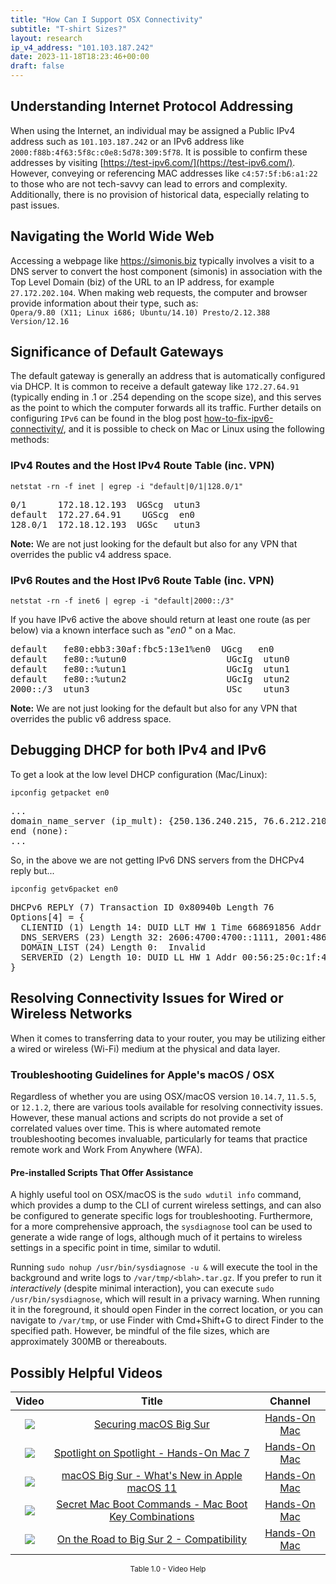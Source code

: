 ```yaml
---
title: "How Can I Support OSX Connectivity"
subtitle: "T-shirt Sizes?"
layout: research
ip_v4_address: "101.103.187.242"
date: 2023-11-18T18:23:46+00:00
draft: false
---
```


## Understanding Internet Protocol Addressing

When using the Internet, an individual may be assigned a Public IPv4 address such as ```101.103.187.242``` or an IPv6 address like ```2000:f88b:4f63:5f8c:c0e8:5d78:309:5f78```. It is possible to confirm these addresses by visiting [https://test-ipv6.com/](https://test-ipv6.com/). However, conveying or referencing MAC addresses like ```c4:57:5f:b6:a1:22``` to those who are not tech-savvy can lead to errors and complexity. Additionally, there is no provision of historical data, especially relating to past issues.
## Navigating the World Wide Web
Accessing a webpage like https://simonis.biz typically involves a visit to a DNS server to convert the host component (simonis) in association with the Top Level Domain (biz) of the URL to an IP address, for example ```27.172.202.104```. When making web requests, the computer and browser provide information about their type, such as: <br>```Opera/9.80 (X11; Linux i686; Ubuntu/14.10) Presto/2.12.388 Version/12.16```
## Significance of Default Gateways
The default gateway is generally an address that is automatically configured via DHCP. It is common to receive a default gateway like ```172.27.64.91``` (typically ending in .1 or .254 depending on the scope size), and this serves as the point to which the computer forwards all its traffic. Further details on configuring ```IPv6``` can be found in the blog post [how-to-fix-ipv6-connectivity/](/blog/how-to-fix-ipv6-connectivity/), and it is possible to check on Mac or Linux using the following methods:
<br>
### IPv4 Routes and the Host IPv4 Route Table (inc. VPN)
```netstat -rn -f inet | egrep -i "default|0/1|128.0/1"```

<pre>
0/1      172.18.12.193  UGScg  utun3
default  172.27.64.91    UGScg  en0
128.0/1  172.18.12.193  UGSc   utun3</pre>

**Note:** We are not just looking for the default but also for any VPN that overrides the public v4 address space.

### IPv6 Routes and the Host IPv6 Route Table (inc. VPN)
```netstat -rn -f inet6 | egrep -i "default|2000::/3"```

If you have IPv6 active the above should return at least one route (as per below) via a known interface such as "_en0_ " on a Mac. 

<pre>
default   fe80:ebb3:30af:fbc5:13e1%en0  UGcg   en0
default   fe80::%utun0                   UGcIg  utun0
default   fe80::%utun1                   UGcIg  utun1
default   fe80::%utun2                   UGcIg  utun2
2000::/3  utun3                          USc    utun3</pre>

**Note:** We are not just looking for the default but also for any VPN that overrides the public v6 address space.
<br>

## Debugging DHCP for both IPv4 and IPv6

To get a look at the low level DHCP configuration (Mac/Linux): 

```ipconfig getpacket en0```

<pre>
...
domain_name_server (ip_mult): {250.136.240.215, 76.6.212.210}
end (none):
...</pre>

So, in the above we are not getting IPv6 DNS servers from the DHCPv4 reply but...

```ipconfig getv6packet en0```

<pre>
DHCPv6 REPLY (7) Transaction ID 0x80940b Length 76
Options[4] = {
  CLIENTID (1) Length 14: DUID LLT HW 1 Time 668691856 Addr c4:57:5f:b6:a1:22
  DNS_SERVERS (23) Length 32: 2606:4700:4700::1111, 2001:4860:4860::8844
  DOMAIN_LIST (24) Length 0:  Invalid
  SERVERID (2) Length 10: DUID LL HW 1 Addr 00:56:25:0c:1f:4b
}</pre>




## Resolving Connectivity Issues for Wired or Wireless Networks
When it comes to transferring data to your router, you may be utilizing either a wired or wireless (Wi-Fi) medium at the physical and data layer.
### Troubleshooting Guidelines for Apple's macOS / OSX
Regardless of whether you are using OSX/macOS version ```10.14.7```, ```11.5.5```, or ```12.1.2```, there are various tools available for resolving connectivity issues. However, these manual actions and scripts do not provide a set of correlated values over time. This is where automated remote troubleshooting becomes invaluable, particularly for teams that practice remote work and Work From Anywhere (WFA).
#### Pre-installed Scripts That Offer Assistance
A highly useful tool on OSX/macOS is the ```sudo wdutil info``` command, which provides a dump to the CLI of current wireless settings, and can also be configured to generate specific logs for troubleshooting. Furthermore, for a more comprehensive approach, the ```sysdiagnose``` tool can be used to generate a wide range of logs, although much of it pertains to wireless settings in a specific point in time, similar to wdutil.

Running ```sudo nohup /usr/bin/sysdiagnose -u &``` will execute the tool in the background and write logs to ```/var/tmp/<blah>.tar.gz```. If you prefer to run it *interactively* (despite minimal interaction), you can execute ```sudo /usr/bin/sysdiagnose```, which will result in a privacy warning. When running it in the foreground, it should open Finder in the correct location, or you can navigate to ```/var/tmp```, or use Finder with Cmd+Shift+G to direct Finder to the specified path. However, be mindful of the file sizes, which are approximately 300MB or thereabouts.
## Possibly Helpful Videos

<link href="/plugins/lity/css/lity.min.css" rel="stylesheet">
<script src="/plugins/lity/js/lity.min.js"></script>
<div class="table1-start"></div>

|Video | Title | Channel |
| :---: | :---: | :---: |
|<a href="https://www.youtube.com/watch?v=7KdhJimuhNw" data-lity><img src="https://i.ytimg.com/vi/7KdhJimuhNw/default.jpg" class="img-fluid"></a>|<a href="https://www.youtube.com/watch?v=7KdhJimuhNw" data-lity>Securing macOS Big Sur</a>|<a target="_blank" href="https://www.youtube.com/channel/UCg43DP8MdHVcl4rFK_delBg" >Hands-On Mac</a>|
|<a href="https://www.youtube.com/watch?v=RslZ4W1EPqk" data-lity><img src="https://i.ytimg.com/vi/RslZ4W1EPqk/default.jpg" class="img-fluid"></a>|<a href="https://www.youtube.com/watch?v=RslZ4W1EPqk" data-lity>Spotlight on Spotlight - Hands-On Mac 7</a>|<a target="_blank" href="https://www.youtube.com/channel/UCg43DP8MdHVcl4rFK_delBg" >Hands-On Mac</a>|
|<a href="https://www.youtube.com/watch?v=JMKi6o9kaZI" data-lity><img src="https://i.ytimg.com/vi/JMKi6o9kaZI/default.jpg" class="img-fluid"></a>|<a href="https://www.youtube.com/watch?v=JMKi6o9kaZI" data-lity>macOS Big Sur - What&#39;s New in Apple macOS 11</a>|<a target="_blank" href="https://www.youtube.com/channel/UCg43DP8MdHVcl4rFK_delBg" >Hands-On Mac</a>|
|<a href="https://www.youtube.com/watch?v=VwNYWAxHCgM" data-lity><img src="https://i.ytimg.com/vi/VwNYWAxHCgM/default.jpg" class="img-fluid"></a>|<a href="https://www.youtube.com/watch?v=VwNYWAxHCgM" data-lity>Secret Mac Boot Commands - Mac Boot Key Combinations</a>|<a target="_blank" href="https://www.youtube.com/channel/UCg43DP8MdHVcl4rFK_delBg" >Hands-On Mac</a>|
|<a href="https://www.youtube.com/watch?v=HEbK-Tignuc" data-lity><img src="https://i.ytimg.com/vi/HEbK-Tignuc/default.jpg" class="img-fluid"></a>|<a href="https://www.youtube.com/watch?v=HEbK-Tignuc" data-lity>On the Road to Big Sur 2 - Compatibility</a>|<a target="_blank" href="https://www.youtube.com/channel/UCg43DP8MdHVcl4rFK_delBg" >Hands-On Mac</a>|

<center><small>Table 1.0 - Video Help</small></center>
 <br>
<div class="table1-end"></div>
<script type="text/javascript">
(function() {
    $('div.table1-start').nextUntil('div.table1-end', 'table').addClass('table thead-dark table-striped table-responsive rounded').attr('id', 't1');
    $('#t1').find('thead').addClass('thead-dark');
})();
</script>
